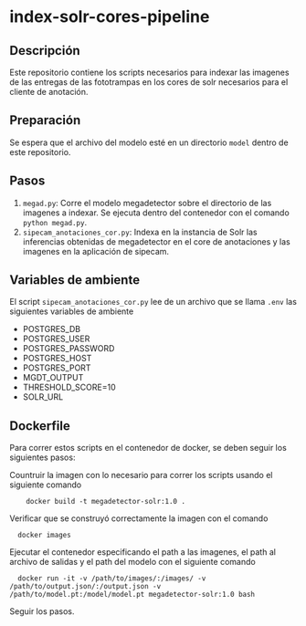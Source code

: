 # index-solr-cores-pipeline

## Descripción

Este repositorio contiene los scripts necesarios para indexar las imagenes de las entregas de las fototrampas en los cores de solr necesarios para el cliente de anotación. 

## Preparación

Se espera que el archivo del modelo esté en un directorio `model` dentro de este repositorio.

## Pasos

1. `megad.py`: Corre el modelo megadetector sobre el directorio de las imagenes a indexar. Se ejecuta dentro del contenedor con el comando `python megad.py`.
2. `sipecam_anotaciones_cor.py`: Indexa en la instancia de Solr las inferencias obtenidas de megadetector en el core de anotaciones y las imagenes en la aplicación de sipecam.

## Variables de ambiente

El script `sipecam_anotaciones_cor.py` lee de un archivo que se llama `.env` las siguientes variables de ambiente

  - POSTGRES_DB
  - POSTGRES_USER
  - POSTGRES_PASSWORD
  - POSTGRES_HOST
  - POSTGRES_PORT
  - MGDT_OUTPUT
  - THRESHOLD_SCORE=10
  - SOLR_URL

## Dockerfile

Para correr estos scripts en el contenedor de docker, se deben seguir los siguientes pasos:

Countruir la imagen con lo necesario para correr los scripts usando el siguiente comando

```shell
    docker build -t megadetector-solr:1.0 .
```

Verificar que se construyó correctamente la imagen con el comando

``` shell
  docker images
```

Ejecutar el contenedor especificando el path a las imagenes, el path al archivo de salidas y el path del modelo con el siguiente comando

``` shell
  docker run -it -v /path/to/images/:/images/ -v /path/to/output.json/:/output.json -v /path/to/model.pt:/model/model.pt megadetector-solr:1.0 bash
```

Seguir los pasos.